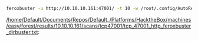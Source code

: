 ```bash
feroxbuster -u http://10.10.10.161:47001/ -t 10 -w /root/.config/AutoRecon/wordlists/dirbuster.txt -x "txt,html,php,asp,aspx,jsp" -v -k -n -q -e -o "/home/Default/Documents/Repos/Default_/Platforms/HacktheBox/machines/easy/forest/results/10.10.10.161/scans/tcp47001/tcp_47001_http_feroxbuster_dirbuster.txt"
```

[/home/Default/Documents/Repos/Default_/Platforms/HacktheBox/machines/easy/forest/results/10.10.10.161/scans/tcp47001/tcp_47001_http_feroxbuster_dirbuster.txt](file:///home/Default/Documents/Repos/Default_/Platforms/HacktheBox/machines/easy/forest/results/10.10.10.161/scans/tcp47001/tcp_47001_http_feroxbuster_dirbuster.txt):

```

```
